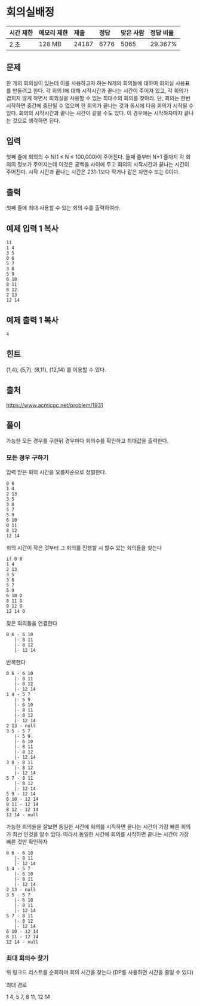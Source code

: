 # 회의실배정

| 시간 제한 | 메모리 제한 | 제출  | 정답 | 맞은 사람 | 정답 비율 |
| :-------- | :---------- | :---- | :--- | :-------- | :-------- |
| 2 초      | 128 MB      | 24187 | 6776 | 5065      | 29.367%   |

## 문제

한 개의 회의실이 있는데 이를 사용하고자 하는 N개의 회의들에 대하여 회의실 사용표를 만들려고 한다. 각 회의 I에 대해 시작시간과 끝나는 시간이 주어져 있고, 각 회의가 겹치지 않게 하면서 회의실을 사용할 수 있는 최대수의 회의를 찾아라. 단, 회의는 한번 시작하면 중간에 중단될 수 없으며 한 회의가 끝나는 것과 동시에 다음 회의가 시작될 수 있다. 회의의 시작시간과 끝나는 시간이 같을 수도 있다. 이 경우에는 시작하자마자 끝나는 것으로 생각하면 된다.

## 입력

첫째 줄에 회의의 수 N(1 ≤ N ≤ 100,000)이 주어진다. 둘째 줄부터 N+1 줄까지 각 회의의 정보가 주어지는데 이것은 공백을 사이에 두고 회의의 시작시간과 끝나는 시간이 주어진다. 시작 시간과 끝나는 시간은 231-1보다 작거나 같은 자연수 또는 0이다.

## 출력

첫째 줄에 최대 사용할 수 있는 회의 수를 출력하여라.



## 예제 입력 1 복사

```
11
1 4
3 5
0 6
5 7
3 8
5 9
6 10
8 11
8 12
2 13
12 14
```

## 예제 출력 1 복사

```
4
```

## 힌트

(1,4), (5,7), (8,11), (12,14) 를 이용할 수 있다.

## 출처

<https://www.acmicpc.net/problem/1931>



## 풀이

가능한 모든 경우를 구한뒤 경우마다 회의수를 확인하고 최대값을 출력한다.

### 모든 경우 구하기

입력 받은 회의 시간을 오름차순으로 정렬한다.

```
0 6
1 4
2 13
3 5
3 8
5 7
5 9
6 10
8 11
8 12
12 14
```

회의 시간이 작은 것부터 그 회의를 진행할 시 할수 있는 회의들을 찾는다 

```
if 0 6
1 4
2 13
3 5
3 8
5 7
5 9
6 10 O
8 11 O
8 12 O
12 14 O
```

찾은 회의들을 연결한다

```
0 6 - 6 10
   |- 8 11
   |- 8 12
   |- 12 14
```

반복한다

```
0 6 - 6 10
   |- 8 11
   |- 8 12
   |- 12 14
1 4 - 5 7
   |- 5 9
   |- 6 10
   |- 8 11
   |- 8 12
   |- 12 14
2 13 - null
3 5 - 5 7
   |- 5 9
   |- 6 10
   |- 8 11
   |- 8 12
   |- 12 14
3 8 - 8 11
   |- 8 12
   |- 12 14
5 7 - 8 11
   |- 8 12
   |- 12 14
5 9 - 12 14
6 10 - 12 14
8 11 - 12 14
8 12 - 12 14
12 14 - null
```

가능한 회의들을 잘보면 동일한 시간에 회의를 시작하면 끝나는 시간이 가장 빠른 회의가 최선 인것을 알수 있다. 따라서 동일한 시간에 회의를 시작하면 끝나는 시간이 가장 빠른 것만 확인하자

```
0 6 - 6 10
   |- 8 11
   |- 12 14
1 4 - 5 7
   |- 6 10
   |- 8 11
   |- 12 14
2 13 - null
3 5 - 5 7
   |- 6 10
   |- 8 11
   |- 12 14
5 7 - 8 11
   |- 8 12
   |- 12 14
6 10 - 12 14
8 11 - 12 14
12 14 - null
```



### 최대 회의수 찾기

위 링크드 리스트를 순회하며 회의 시간을 찾는다 (DP를 사용하면 시간을 줄일 수 있다)

최대 경로

1 4, 5 7, 8 11, 12 14



